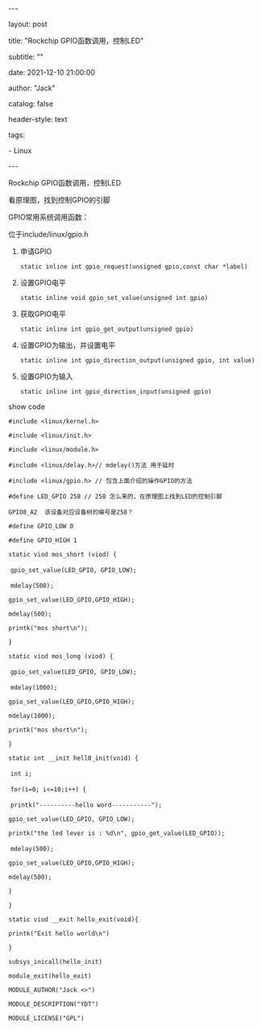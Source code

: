 \---

layout:   post

title:    "Rockchip GPIO函数调用，控制LED"

subtitle:  ""

date:    2021-12-10 21:00:00

author:   "Jack"

catalog: false

header-style: text

tags:

 \- Linux

\---

Rockchip GPIO函数调用，控制LED

看原理图，找到控制GPIO的引脚

GPIO常用系统调用函数：

位于include/linux/gpio.h

1. 申请GPIO

   `static inline int gpio_request(unsigned gpio,const char *label)`

2. 设置GPIO电平

   `static inline void gpio_set_value(unsigned int gpio)`

3. 获取GPIO电平

   `static inline int gpio_get_output(unsigned gpio)`

4. 设置GPIO为输出，并设置电平

   `static inline int gpio_direction_output(unsigned gpio, int value)`

5. 设置GPIO为输入

   `static inline int gpio_direction_input(unsigned gpio)`



show code 

`#include <linux/kernel.h>`

`#include <linux/init.h>`

`#include <linux/module.h>`

`#include <linux/delay.h>// mdelay()方法 用于延时`

`#include <linux/gpio.h> // 包含上面介绍的操作GPIO的方法`

`#define LED_GPIO 258 // 258 怎么来的，在原理图上找到LED的控制引脚`

`GPIO8_A2  该设备对应设备树的编号是258？`

`#define GPIO_LOW 0`

`#define GPIO_HIGH 1`

`static viod mos_short (viod) {`

​	`gpio_set_value(LED_GPIO, GPIO_LOW);`

​	`mdelay(500);`

`gpio_set_value(LED_GPIO,GPIO_HIGH);`

`mdelay(500);`

`printk("mos short\n");`

`}`

`static viod mos_long (viod) {`

​	`gpio_set_value(LED_GPIO, GPIO_LOW);`

​	`mdelay(1000);`

`gpio_set_value(LED_GPIO,GPIO_HIGH);`

`mdelay(1000);`

`printk("mos short\n");`

`}`

`static int __init hell0_init(void) {`

​	`int i;`

​	`for(i=0; i<=10;i++) {`

​	`printk("----------hello word-----------");`

`gpio_set_value(LED_GPIO, GPIO_LOW);`

`printk("the led lever is : %d\n", gpio_get_value(LED_GPIO));`

​	`mdelay(500);`

`gpio_set_value(LED_GPIO,GPIO_HIGH);`

`mdelay(500);`

`}`

`}`

`static viod __exit hello_exit(void){`

`printk("Exit hello world\n")`

`}`

`subsys_inicall(hello_init)`

`module_exit(hello_exit)`



`MODULE_AUTHOR("Jack <>")`

`MODULE_DESCRIPTION("YDT")`

`MODULE_LICENSE("GPL")`



